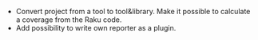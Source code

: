* Convert project from a tool to tool&library. Make it possible to calculate a coverage from the Raku code.
* Add possibility to write own reporter as a plugin.